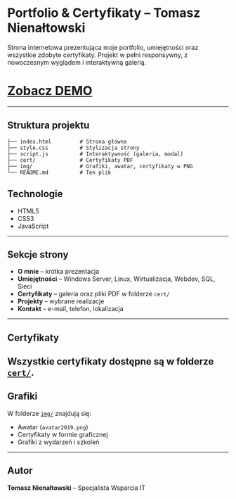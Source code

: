 
# Portfolio & Certyfikaty – Tomasz Nienałtowski

Strona internetowa prezentująca moje portfolio, umiejętności oraz wszystkie zdobyte certyfikaty. Projekt w pełni responsywny, z nowoczesnym wyglądem i interaktywną galerią.


# [Zobacz DEMO](https://tomurek.github.io/Portfolio-CV/)

---

## Struktura projektu

```
├── index.html         # Strona główna
├── style.css          # Stylizacja strony
├── script.js          # Interaktywność (galeria, modal)
├── cert/              # Certyfikaty PDF
├── img/               # Grafiki, awatar, certyfikaty w PNG
└── README.md          # Ten plik
```


## Technologie

- HTML5
- CSS3
- JavaScript

---

## Sekcje strony

- **O mnie** – krótka prezentacja
- **Umiejętności** – Windows Server, Linux, Wirtualizacja, Webdev, SQL, Sieci
- **Certyfikaty** – galeria oraz pliki PDF w folderze `cert/`
- **Projekty** – wybrane realizacje
- **Kontakt** – e-mail, telefon, lokalizacja

---

## Certyfikaty

Wszystkie certyfikaty dostępne są w folderze [`cert/`](cert/). 
---

## Grafiki

W folderze [`img/`](img/) znajdują się:

- Awatar (`avatar2019.png`)
- Certyfikaty w formie graficznej
- Grafiki z wydarzeń i szkoleń

---


## Autor

**Tomasz Nienałtowski** – Specjalista Wsparcia IT

